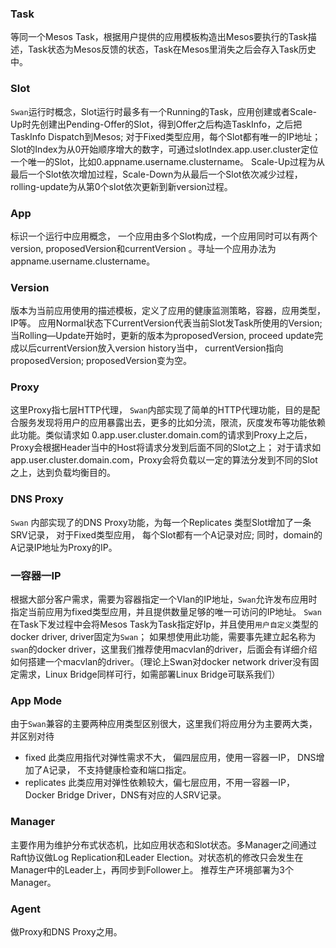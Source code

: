 ### Task
等同一个Mesos
Task，根据用户提供的应用模板构造出Mesos要执行的Task描述，Task状态为Mesos反馈的状态，Task在Mesos里消失之后会存入Task历史中。

### Slot
`Swan`运行时概念，Slot运行时最多有一个Running的Task，应用创建或者Scale-Up时先创建出Pending-Offer的Slot，得到Offer之后构造TaskInfo，之后把TaskInfo Dispatch到Mesos; 对于Fixed类型应用，每个Slot都有唯一的IP地址；
Slot的Index为从0开始顺序增大的数字，可通过slotIndex.app.user.cluster定位一个唯一的Slot，比如0.appname.username.clustername。
Scale-Up过程为从最后一个Slot依次增加过程，Scale-Down为从最后一个Slot依次减少过程，rolling-update为从第0个slot依次更新到新version过程。


### App
标识一个运行中应用概念， 一个应用由多个Slot构成，一个应用同时可以有两个version, proposedVersion和currentVersion 。寻址一个应用办法为appname.username.clustername。


### Version
版本为当前应用使用的描述模板，定义了应用的健康监测策略，容器，应用类型，IP等。 应用Normal状态下CurrentVersion代表当前Slot发Task所使用的Version; 当Rolling—Update开始时，更新的版本为proposedVersion, proceed update完成以后currentVersion放入version history当中， currentVersion指向proposedVersion; proposedVersion变为空。 

### Proxy
这里Proxy指七层HTTP代理，
`Swan`内部实现了简单的HTTP代理功能，目的是配合服务发现将用户的应用暴露出去，更多的比如分流，限流，灰度发布等功能依赖此功能。类似请求如
0.app.user.cluster.domain.com的请求到Proxy上之后，
Proxy会根据Header当中的Host将请求分发到后面不同的Slot之上；
对于请求如app.user.cluster.domain.com，Proxy会将负载以一定的算法分发到不同的Slot之上，达到负载均衡目的。

### DNS Proxy
`Swan` 内部实现了的DNS Proxy功能，为每一个Replicates 类型Slot增加了一条SRV记录，
对于Fixed类型应用， 每个Slot都有一个A记录对应;
同时，domain的A记录IP地址为Proxy的IP。

### 一容器一IP
根据大部分客户需求，需要为容器指定一个Vlan的IP地址，`Swan`允许发布应用时指定当前应用为fixed类型应用，并且提供数量足够的唯一可访问的IP地址。
`Swan`在Task下发过程中会将Mesos
Task为Task指定好Ip，并且使用`用户自定义`类型的docker driver,
driver固定为`Swan`；
如果想使用此功能，需要事先建立起名称为`swan`的docker
driver，这里我们推荐使用macvlan的driver，后面会有详细介绍如何搭建一个macvlan的driver。（理论上Swan对docker network driver没有固定需求，Linux Bridge同样可行，如需部署Linux Bridge可联系我们）

### App Mode
由于`Swan`兼容的主要两种应用类型区别很大，这里我们将应用分为主要两大类，并区别对待

* fixed  此类应用指代对弹性需求不大， 偏四层应用，使用一容器一IP，
  DNS增加了A记录， 不支持健康检查和端口指定。
* replicates 此类应用对弹性依赖较大，偏七层应用，不用一容器一IP， Docker
  Bridge Driver，DNS有对应的人SRV记录。

### Manager

主要作用为维护分布式状态机，比如应用状态和Slot状态。多Manager之间通过Raft协议做Log
Replication和Leader
Election。对状态机的修改只会发生在Manager中的Leader上，再同步到Follower上。 推荐生产环境部署为3个Manager。

### Agent

做Proxy和DNS Proxy之用。







